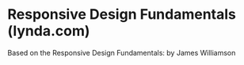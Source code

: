 # Responsive Design Fundamentals (lynda.com)

Based on the Responsive Design Fundamentals: by James Williamson  